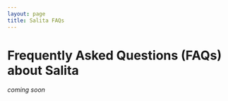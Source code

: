 ```yaml
---
layout: page
title: Salita FAQs
---
```


# Frequently Asked Questions (FAQs) about Salita

*coming soon*